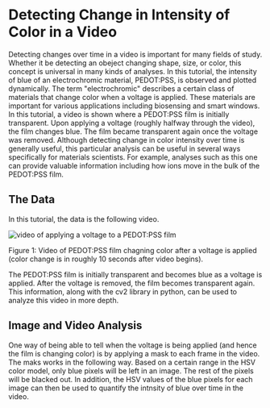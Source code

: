 # Detecting Change in Intensity of Color in a Video

Detecting changes over time in a video is important for many fields of study. Whether it be detecting an obeject changing shape, size, or color, this concept is universal in many kinds of analyses. In this tutorial, the intensity of blue of an electrochromic material, PEDOT:PSS, is observed and plotted dynamically. The term "electrochromic" describes a certain class of materials that change color when a voltage is applied. These materials are important for various applications including biosensing and smart windows. In this tutorial, a video is shown where a PEDOT:PSS film is initially transparent. Upon applying a voltage (roughly halfway through the video), the film  changes blue. The film became transparent again once the voltage was removed. Although detecting change in color intensity over time is generally useful, this particular analysis can be useful in several ways specifically for materials scientists. For example, analyses such as this one can provide valuable information including how ions move in the bulk of the PEDOT:PSS film.

## The Data

In this tutorial, the data is the following video. 

![video of applying a voltage to a PEDOT:PSS film](./images/clip_for_github.gif)

Figure 1: Video of PEDOT:PSS film chagning color after a voltage is applied (color change is in roughly 10 seconds after video begins).

The PEDOT:PSS film is initially transparent and becomes blue as a voltage is applied. After the voltage is removed, the film becomes transparent again. This information, along with the cv2 library in python, can be used to analyze this video in more depth. 

## Image and Video Analysis

One way of being able to tell when the voltage is being applied (and hence the film is changing color) is by applying a mask to each frame in the video. The maks works in the following way. Based on a certain range in the HSV color model, only blue pixels will be left in an image. The rest of the pixels will be blacked out. In addition, the HSV values of the blue pixels for each image can then be used to quantify the intnsity of blue over time in the video.

